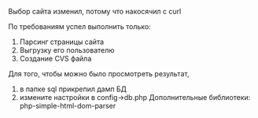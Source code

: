 Выбор сайта изменил, потому что накосячил с curl

По требованиям успел выполнить только:
1) Парсинг страницы сайта
2) Выгрузку его пользователю
3) Создание CVS файла

Для того, чтобы можно было просмотреть результат, 
1) в папке sql прикрепил дамп БД
2) измените настройки в config->db.php
Дополнительные библиотеки:
php-simple-html-dom-parser
    